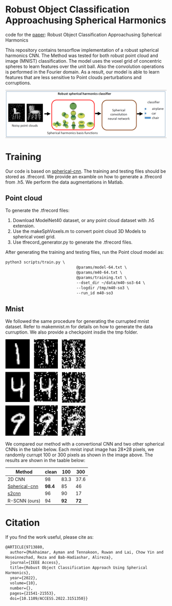 # Robust Object Classification Approachusing Spherical Harmonics
code for the [paper](https://ieeexplore.ieee.org/abstract/document/9713880): Robust Object Classification Approachusing Spherical Harmonics

This repository contains tensorflow implementation of a robust spherical harmonics CNN. The Method was tested for both robust point cloud and image (MNIST) classification. The model uses the voxel grid of concentric spheres to learn features over the unit ball. Also the convolution operations is performed in the Fourier domain. As a result, our model is able to learn features that are less sensitive to Point clouds perturbations and corruptions.


![main pic](graph_abst.PNG)


# Training
Our code is based on [
spherical-cnn](https://github.com/daniilidis-group/spherical-cnn). The training and testing files should be stored as .tfrecord. We provide an examble on how to generate a .tfrecord from .h5. We perform the data augmentations in Matlab. 

## Point cloud
To generate the .tfrecord files:
1. Download ModelNet40 dataset, or any point cloud dataset with .h5 extension.
2. Use the makeSphVoxels.m to convert point cloud 3D Models to spherical voxel grid.
3. Use tfrecord_generator.py to generate the .tfrecord files.

After generating the training and testing files, run the Point cloud model as:

```
python3 scripts/train.py \
                               @params/model-64.txt \
                               @params/m40-64.txt \
                               @params/training.txt \
                               --dset_dir ~/data/m40-so3-64 \
                               --logdir /tmp/m40-so3 \
                               --run_id m40-so3
```

## Mnist

We followed the same procedure for generating the currupted mnist dataset. Refer to makemnist.m for details on how to generate the data curruption. We also provide a checkpoint insdie the tmp folder.

<img src="mnist.PNG" width="250" height="300">

We compared our method with a convertional CNN and two other spherical CNNs in the table below. Each mnist input image has 28*28 pixels, we randomly currupt 100 or 300 pixels as shown in the image above. The results are shown in the taable below:

| Method  | clean | 100  |  300 |
| ------- | ------| ---- | ---- |
|2D CNN | 98 | 83.3 | 37.6 |
|[Spherical-cnn](https://github.com/daniilidis-group/spherical-cnn) |  **98.4** | 85 | 46 |
|[s2cnn](https://github.com/jonkhler/s2cnn) |  96 |  90  | 17 |
|R-SCNN (ours)|  94 | **92** | **72**  |


# Citation
If you find the work useful, please cite as:
```
@ARTICLE{9713880,
  author={Mukhaimar, Ayman and Tennakoon, Ruwan and Lai, Chow Yin and Hoseinnezhad, Reza and Bab-Hadiashar, Alireza},
  journal={IEEE Access}, 
  title={Robust Object Classification Approach Using Spherical Harmonics}, 
  year={2022},
  volume={10},
  number={},
  pages={21541-21553},
  doi={10.1109/ACCESS.2022.3151350}}
```
